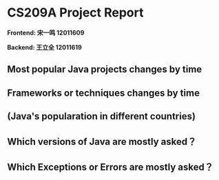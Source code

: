 # CS209A Project Report

**Frontend: 宋一鸣 12011609**

**Backend: 王立全 12011619**



## Most popular Java projects changes by time

## Frameworks or techniques changes by time

## (Java's popularation in different countries)

## Which versions of Java are mostly asked？

## Which Exceptions or Errors are mostly asked？
